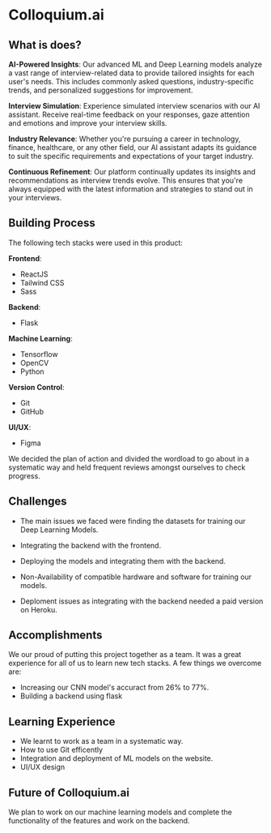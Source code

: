 
# Colloquium.ai

## What is does?

**AI-Powered Insights**: Our advanced ML and Deep Learning models analyze a vast range of interview-related data to provide tailored insights for each user's needs. This includes commonly asked questions, industry-specific trends, and personalized suggestions for improvement.


**Interview Simulation**: Experience simulated interview scenarios with our AI assistant. Receive real-time feedback on your responses, gaze attention and emotions and improve  your interview skills.

**Industry Relevance**: Whether you're pursuing a career in technology, finance, healthcare, or any other field, our AI assistant adapts its guidance to suit the specific requirements and expectations of your target industry.

**Continuous Refinement**: Our platform continually updates its insights and recommendations as interview trends evolve. This ensures that you're always equipped with the latest information and strategies to stand out in your interviews.
## Building Process

The following tech stacks were used in this product:

**Frontend**:
- ReactJS
- Tailwind CSS
- Sass

**Backend**:
- Flask

**Machine Learning**:
- Tensorflow
- OpenCV
- Python 

**Version Control**:
- Git 
- GitHub

**UI/UX**:

- Figma

We decided the plan of action and divided the wordload to go about in a systematic way and held frequent reviews amongst ourselves to check progress.

## Challenges 

- The main issues we faced were finding the datasets for training our Deep Learning Models.

- Integrating the backend with the frontend.

- Deploying the models and integrating them with the backend.

- Non-Availability of compatible hardware and software for training our models.

- Deploment issues as integrating with the backend needed a paid version on Heroku.
## Accomplishments

We our proud of putting this project together as a team. It was a great experience for all of us to learn new tech stacks.
A few things we overcome are:

- Increasing our CNN model's accuract from 26% to 77%.
- Building a backend using flask

## Learning Experience

- We learnt to work as a team in a systematic way. 
- How to use Git efficently 
- Integration and deployment of ML models on the website.
- UI/UX design


## Future of Colloquium.ai

We plan to work on our machine learning models and complete the functionality of the features and work on the backend.
